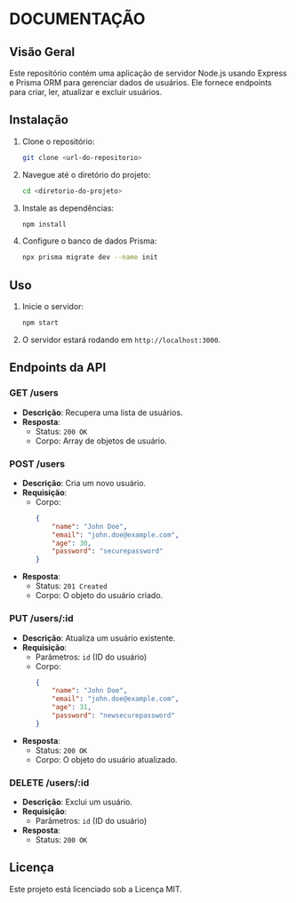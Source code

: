 # DOCUMENTAÇÃO

## Visão Geral
Este repositório contém uma aplicação de servidor Node.js usando Express e Prisma ORM para gerenciar dados de usuários. Ele fornece endpoints para criar, ler, atualizar e excluir usuários.

## Instalação
1. Clone o repositório:
    ```sh
    git clone <url-do-repositorio>
    ```
2. Navegue até o diretório do projeto:
    ```sh
    cd <diretorio-do-projeto>
    ```
3. Instale as dependências:
    ```sh
    npm install
    ```
4. Configure o banco de dados Prisma:
    ```sh
    npx prisma migrate dev --name init
    ```

## Uso
1. Inicie o servidor:
    ```sh
    npm start
    ```
2. O servidor estará rodando em `http://localhost:3000`.

## Endpoints da API

### GET /users
- **Descrição**: Recupera uma lista de usuários.
- **Resposta**: 
    - Status: `200 OK`
    - Corpo: Array de objetos de usuário.

### POST /users
- **Descrição**: Cria um novo usuário.
- **Requisição**:
    - Corpo: 
        ```json
        {
            "name": "John Doe",
            "email": "john.doe@example.com",
            "age": 30,
            "password": "securepassword"
        }
        ```
- **Resposta**:
    - Status: `201 Created`
    - Corpo: O objeto do usuário criado.

### PUT /users/:id
- **Descrição**: Atualiza um usuário existente.
- **Requisição**:
    - Parâmetros: `id` (ID do usuário)
    - Corpo: 
        ```json
        {
            "name": "John Doe",
            "email": "john.doe@example.com",
            "age": 31,
            "password": "newsecurepassword"
        }
        ```
- **Resposta**:
    - Status: `200 OK`
    - Corpo: O objeto do usuário atualizado.

### DELETE /users/:id
- **Descrição**: Exclui um usuário.
- **Requisição**:
    - Parâmetros: `id` (ID do usuário)
- **Resposta**:
    - Status: `200 OK`

## Licença
Este projeto está licenciado sob a Licença MIT.